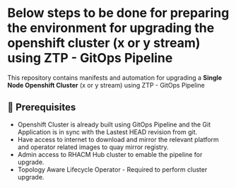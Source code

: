# Below steps to be done for preparing the environment for upgrading the openshift cluster (x or y stream) using ZTP - GitOps Pipeline

This repository contains manifests and automation for upgrading a **Single Node Openshift Cluster** (x or y stream) using ZTP - GitOps Pipeline

## 🚀 Prerequisites
- Openshift Cluster is already built using GitOps Pipeline and the Git Application is in sync with the Lastest HEAD revision from git.
- Have access to internet to download and mirror the relevant platform and operator related images to quay mirror registry.
- Admin access to RHACM Hub cluster to emable the pipeline for upgrade.
- Topology Aware Lifecycle Operator - Required to perform cluster upgrade.
